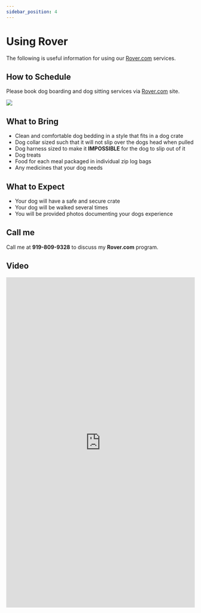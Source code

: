 ```yaml
---
sidebar_position: 4
---
```

# Using Rover
The following is useful information for using our <a href="https://www.rover.com/members/mark-f-high-quality-dog-training/">Rover.com</a> services.

## How to Schedule
Please book dog boarding and dog sitting services via <a href="https://www.rover.com/members/mark-f-high-quality-dog-training/">Rover.com</a> site.

<a href="https://www.rover.com/members/mark-f-high-quality-dog-training/"><img src="/img/rover.jpg" /></a>

## What to Bring
- Clean and comfortable dog bedding in a style that fits in a dog crate
- Dog collar sized such that it will not slip over the dogs head when pulled
- Dog harness sized to make it **IMPOSSIBLE** for the dog to slip out of it
- Dog treats
- Food for each meal packaged in individual zip log bags
- Any medicines that your dog needs

## What to Expect
- Your dog will have a safe and secure crate
- Your dog will be walked several times
- You will be provided photos documenting your dogs experience

## Call me
Call me at **919-809-9328** to discuss my **Rover.com** program.

## Video

<iframe
width="100%"
height="881"
src="https://www.youtube.com/embed/vJLV2mqT1Iw"
title="Poop"
frameborder="0"
allow="accelerometer; autoplay; clipboard-write; encrypted-media; gyroscope; picture-in-picture; web-share" allowfullscreen>
</iframe>
